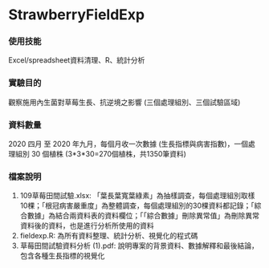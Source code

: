 # StrawberryFieldExp
### 使用技能
Excel/spreadsheet資料清理、R、統計分析
### 實驗目的
觀察施用內生菌對草莓生長、抗逆境之影響 (三個處理組別、三個試驗區域)
### 資料數量
2020 四月 至 2020 年九月，每個月收一次數據 (生長指標與病害指數)，一個處理組別 30 個植株 (3\*3\*30=270個植株，共1350筆資料)
### 檔案說明
1. 109草莓田間試驗.xlsx: 「葉長葉寬葉綠素」為抽樣調查，每個處理組別取樣10棵；「根冠病害嚴重度」為整體調查，每個處理組別的30棵資料都記錄；「綜合數據」為結合兩資料表的資料欄位；「「綜合數據」刪除異常值」為刪除異常資料後的資料，也是進行分析所使用的資料
2. fieldexp.R: 為所有資料整理、統計分析、視覺化的程式碼
3. 草莓田間試驗資料分析 (1).pdf: 說明專案的背景資料、數據解釋和最後結論，包含各種生長指標的視覺化



